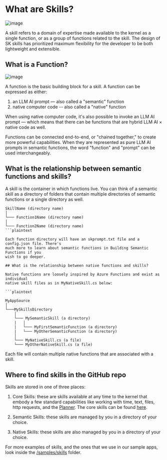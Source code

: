 # What are Skills?

![image](https://user-images.githubusercontent.com/371009/221739773-cf43522f-c1e4-42f2-b73d-5ba84e21febb.png)

A skill refers to a domain of expertise made available to the kernel as a single
function, or as a group of functions related to the skill. The design of SK skills
has prioritized maximum flexibility for the developer to be both lightweight and
extensible.

## What is a Function?

![image](https://user-images.githubusercontent.com/371009/221742673-3ee8abb8-fe10-4669-93e5-5096d3d09580.png)

A function is the basic building block for a skill. A function can be expressed
as either:

1. an LLM AI prompt — also called a "semantic" function
2. native computer code -- also called a "native" function

When using native computer code, it's also possible to invoke an LLM AI prompt —
which means that there can be functions that are hybrid LLM AI × native code as well.

Functions can be connected end-to-end, or "chained together," to create more powerful
capabilities. When they are represented as pure LLM AI prompts in semantic functions,
the word "function" and "prompt" can be used interchangeably.

## What is the relationship between semantic functions and skills?

A skill is the container in which functions live. You can think of a semantic skill
as a directory of folders that contain multiple directories of semantic functions
or a single directory as well.

```plaintext
SkillName (directory name)
│
└─── Function1Name (directory name)
│   
└─── Function2Name (directory name)
```plaintext

Each function directory will have an skprompt.txt file and a config.json file. There's
much more to learn about semantic functions in Building Semantic Functions if you
wish to go deeper.

## What is the relationship between native functions and skills?

Native functions are loosely inspired by Azure Functions and exist as individual
native skill files as in MyNativeSkill.cs below:

```plaintext

MyAppSource
│
└───MySkillsDirectory
    │
    └─── MySemanticSkill (a directory)
    |   │
    |   └─── MyFirstSemanticFunction (a directory)
    |   └─── MyOtherSemanticFunction (a directory)
    │
    └─── MyNativeSkill.cs (a file)
    └─── MyOtherNativeSkill.cs (a file)

```

Each file will contain multiple native functions that are associated with a skill.

## Where to find skills in the GitHub repo

Skills are stored in one of three places:

1. Core Skills: these are skills available at any time to the kernel that embody
   a few standard capabilities like working with time, text, files, http requests,
   and the [Planner](PLANNER.md). The core skills can be found
   [here](../dotnet/src/SemanticKernel/CoreSkills).

2. Semantic Skills: these skills are managed by you in a directory of your choice.

3. Native Skills: these skills are also managed by you in a directory of your choice.

For more examples of skills, and the ones that we use in our sample apps, look inside
the [/samples/skills](../samples/skills) folder.
